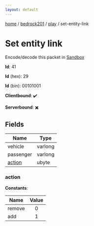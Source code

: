 ```yaml
---
layout: default
---
```


[home](/)  /  [bedrock201](/protocol/bedrock201)  /  [play](/protocol/bedrock201/play)  /  set-entity-link

# Set entity link

Encode/decode this packet in [Sandbox](../../../sandbox/bedrock201#Play.SetEntityLink)

**Id**: 41

**Id** (hex): 29

**Id** (bin): 00101001

**Clientbound**: ✔️

**Serverbound**: ✖️

## Fields

Name | Type
---|---
vehicle | varlong
passenger | varlong
[action](#action) | ubyte

### action

**Constants**:

Name | Value
---|:---:
remove | 0
add | 1
